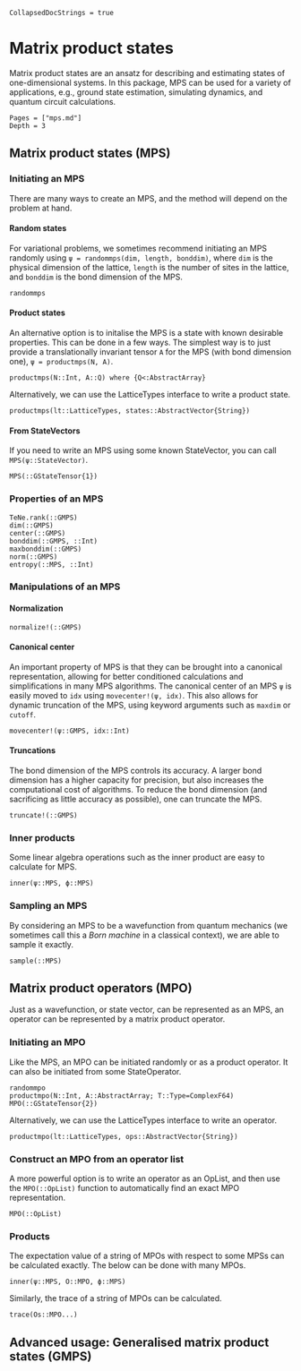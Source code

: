 ```@meta 
CollapsedDocStrings = true
```
# Matrix product states

Matrix product states are an ansatz for describing and estimating states of one-dimensional systems.
In this package, MPS can be used for a variety of applications, e.g., ground state estimation, simulating dynamics, and quantum circuit calculations. 

```@contents
Pages = ["mps.md"]
Depth = 3
```

## Matrix product states (MPS)
### Initiating an MPS
There are many ways to create an MPS, and the method will depend on the problem at hand.

#### Random states
For variational problems, we sometimes recommend initiating an MPS randomly using `ψ = randommps(dim, length, bonddim)`, where `dim` is the physical dimension of the lattice, `length` is the number of sites in the lattice, and `bonddim` is the bond dimension of the MPS.

```@docs
randommps
```

#### Product states
An alternative option is to initalise the MPS is a state with known desirable properties. 
This can be done in a few ways.
The simplest way is to just provide a translationally invariant tensor `A` for the MPS (with bond dimension one), `ψ = productmps(N, A)`.

```@docs
productmps(N::Int, A::Q) where {Q<:AbstractArray}
```

Alternatively, we can use the LatticeTypes interface to write a product state.
```@docs
productmps(lt::LatticeTypes, states::AbstractVector{String})
```

#### From StateVectors
If you need to write an MPS using some known StateVector, you can call `MPS(ψ::StateVector)`.
```@docs
MPS(::GStateTensor{1})
```

### Properties of an MPS
```@docs
TeNe.rank(::GMPS)
dim(::GMPS)
center(::GMPS)
bonddim(::GMPS, ::Int)
maxbonddim(::GMPS)
norm(::GMPS)
entropy(::MPS, ::Int)
```

### Manipulations of an MPS

#### Normalization
```@docs
normalize!(::GMPS)
```

#### Canonical center
An important property of MPS is that they can be brought into a canonical representation, allowing for better conditioned calculations and simplifications in many MPS algorithms.
The canonical center of an MPS `ψ` is easily moved to `idx` using `movecenter!(ψ, idx)`.
This also allows for dynamic truncation of the MPS, using keyword arguments such as `maxdim` or `cutoff`.
```@docs
movecenter!(ψ::GMPS, idx::Int)
```

#### Truncations
The bond dimension of the MPS controls its accuracy. A larger bond dimension has a higher capacity for precision, but also increases the computational cost of algorithms.
To reduce the bond dimension (and sacrificing as little accuracy as possible), one can truncate the MPS.

```@docs
truncate!(::GMPS)
```

### Inner products
Some linear algebra operations such as the inner product are easy to calculate for MPS.
```@docs
inner(ψ::MPS, ϕ::MPS)
```

### Sampling an MPS
By considering an MPS to be a wavefunction from quantum mechanics (we sometimes call this a *Born machine* in a classical context), we are able to sample it exactly.
```@docs
sample(::MPS)
``` 

## Matrix product operators (MPO)
Just as a wavefunction, or state vector, can be represented as an MPS, an operator can be represented by a matrix product operator.

### Initiating an MPO 
Like the MPS, an MPO can be initiated randomly or as a product operator.
It can also be initiated from some StateOperator.
```@docs
randommpo
productmpo(N::Int, A::AbstractArray; T::Type=ComplexF64)
MPO(::GStateTensor{2})
```

Alternatively, we can use the LatticeTypes interface to write an operator.
```@docs
productmpo(lt::LatticeTypes, ops::AbstractVector{String})
```

### Construct an MPO from an operator list
A more powerful option is to write an operator as an OpList, and then use the `MPO(::OpList)` function to automatically find an exact MPO representation.
```@docs
MPO(::OpList)
```

### Products
The expectation value of a string of MPOs with respect to some MPSs can be calculated exactly. The below can be done with many MPOs.
```@docs
inner(ψ::MPS, O::MPO, ϕ::MPS)
```

Similarly, the trace of a string of MPOs can be calculated.
```@docs
trace(Os::MPO...)
```
## Advanced usage: Generalised matrix product states (GMPS)